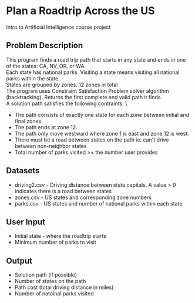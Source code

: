 # Plan a Roadtrip Across the US
Intro to Artificial Intelligence course project

## Problem Description 
This program finds a road trip path that starts in any state and ends in one of the states: CA, NV, OR, or WA. \
Each state has national parks. Visiting a state means visiting all national parks within the state. \
States are grouped by zones. 12 zones in total \
The program uses Constraint Satisfaction Problem solver algorithm (backtracking). Returns the first complete and valid path it finds. \
A solution path satisfies the following contraints: \
- The path consists of exactly one state for each zone between initial and final zones.
- The path ends at zone 12.
- The path only move westward where zone 1 is east and zone 12 is west. 
- There must be a road between states on the path ie. can't drive between non-neighbor states 
- Total number of parks visited >= the number user provides


## Datasets
- driving2.csv - Driving distance between state capitals. A value > 0 indicates there is a road between states
- zones.csv - US states and corresponding zone numbers
- parks.csv - US states and number of national parks within each state

## User Input
- Initial state - where the roadtrip starts
- Minimum number of parks to visit

## Output
- Solution path (if possible)
- Number of states on the path
- Path cost (total driving distance in miles)
- Number of natoinal parks visited
